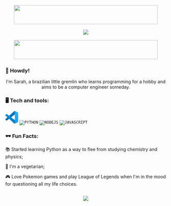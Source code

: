  <p align="center">
  <img src="https://media0.giphy.com/media/35GLMzlUfq7iPwaSzi/giphy.gif?cid=6c09b952fx2j3k42uhno9iom9ny5w73eknvhhdu3p6guol2n&rid=giphy.gif&ct=s" width="450" height=60>
<p align="center">
  <img src="https://media.tenor.com/X_5a8YB4ersAAAAd/racoons.gif" width="350">
 <p align="center">
  <img src="https://media0.giphy.com/media/35GLMzlUfq7iPwaSzi/giphy.gif?cid=6c09b952fx2j3k42uhno9iom9ny5w73eknvhhdu3p6guol2n&rid=giphy.gif&ct=s" width="450" height=60>
</p>

### 👋 Howdy!
<p align="center">I'm Sarah, a brazilian little gremlin who learns programming for a hobby and aims to be a computer engineer someday.
</p>

### 🖥️ Tech and tools: 
<code><img width="40px" src="https://github.com/devicons/devicon/blob/master/icons/vscode/vscode-original.svg" title = "MSVC"/></code>
<code><img width="40px" src="https://cdn.jsdelivr.net/gh/devicons/devicon/icons/python/python-original-wordmark.svg" title = "PYTHON"/></code>
<code><img width="40px" src="https://cdn.jsdelivr.net/gh/devicons/devicon/icons/nodejs/nodejs-original.svg" title = "NODEJS"/></code>
<code><img width="40px" src="https://cdn.jsdelivr.net/gh/devicons/devicon/icons/javascript/javascript-original.svg" title = "JAVASCRIPT"/></code>

<div display="inline-block">
 
### 🕶 Fun Facts:
 <p align="left">📚 Started learning Python as a way to flee from studying chemistry and physics;</p>
 <p align="left">🥦 I'm a vegetarian;</p>
 <p align="left">🎮 Love Pokemon games and play League of Legends when I'm in the mood for questioning all my life choices.</p>
</div>

##
<p align="center">
<a href="https://github.com/Gremslin">
  <img height="180em" src="https://github-readme-stats-eight-theta.vercel.app/api?username=Gremslin&show_icons=true&theme=algolia&include_all_commits=true&count_private=true"/>

</a>
</p>
